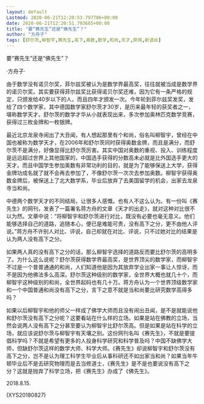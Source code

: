 ```yaml
---
layout: default
Lastmod: 2020-06-21T12:20:53.797706+00:00
date: 2020-06-21T12:20:51.793685+00:00
title: "要“赛先生”还是“佛先生”？"
author: "方舟子"
tags: [舒尔茨,柳智宇,赛先生,高下,奥数,数学,和尚,天才,获得,新语丝]
---
```


要“赛先生”还是“佛先生”？

·方舟子·

由于数学没有诺贝尔奖，菲尔兹奖被认为是数学界最高奖，往往就被当成是数学界的诺贝尔奖。其实要获得菲尔兹奖比获得诺贝尔奖还难，因为它有一条严格的规定，只颁发给40岁以下的人，而且四年才颁发一次。今年轮到菲尔兹奖发奖，发给了四个数学家，其中德国数学家舒尔茨才30岁，是历来最年轻的获奖者之一，堪称数学天才。舒尔茨的数学才华从小就表现出来，多次参加奥林匹克数学竞赛，获得过三枚金牌和一枚银牌。

最近北京龙泉寺闹出了大丑闻，有人想起那里有个和尚，俗名叫柳智宇，曾经在中国也被称为数学天才，在2006年和舒尔茨同时获得奥数金牌，而且是满分，而舒尔茨不是满分，好像显得比舒尔茨厉害。其实中国对奥数的重视、投入、训练程度是远远超过世界上其他国家的，中国选手获得的分数高未必就是比外国选手更大的天才。而且中国学生参加奥数有非常功利的目的，就是为了能够保送上大学，获得金牌功成名就了就不会再去参加了，不像舒尔茨一次次去参加奥数。柳智宇获得奥数金牌后，被保送上了北大数学系，毕业后放弃了去美国留学的机会，出家去龙泉寺当和尚。

中德两个数学天才的不同结局，让很多人感慨。也有人不这么认为。有一份叫《赛先生》的网刊，发表了一篇署名蒋方舟的文章《天才的出走》，就对这种对比很不以为然。文章中说：“将柳智宇和舒尔茨进行对比，既没有必要也毫无意义。他们能够选择自己的道路，追随本心，便已是难能可贵，没有高下之分，更不由他人评说。”蒋方舟不许别人对比、评说，自己却就在对比、评说，只不过她对比的结果是认为两人没有高下之分。

如果两人真的没有高下之分的话，那么柳智宇选择的道路反而要比舒尔茨的高明多了。为什么这么说呢？舒尔茨获得数学界最高奖，是世界顶尖的数学家，而柳智宇不过是一个普普通通的和尚，人们知道他是因为其放弃学业出家一事让人惊讶，而不是因为他佛法多么高深。舒尔茨这种级别的数学家，全世界大概也就几十个，而柳智宇这种级别的和尚，全世界起码也有几十万。蒋方舟认为一个世界顶级数学家和一个中国普通和尚没有高下之分，言下之意不就是当和尚要比研究数学高得多吗？

如果以后柳智宇和他的师父一样成了佛学大师而且没有闹出丑闻，是不是就能说他和舒尔茨没有高下之分呢？这要看站在什么样的立场。如果是站在佛教的立场，当然会说两人没有高下之分甚至要认为柳智宇比舒尔茨高。但是如果是站在科学的立场，就应该说舒尔茨与柳智宇有天壤之别。这份网刊名叫《赛先生》，不就是要提倡科学吗？不就是希望有更多的人投身科学研究和科学普及吗？中国不缺佛学大师，但缺舒尔茨这样的数学大师、科学大师。《赛先生》却说柳智宇和舒尔茨没有高下之分，岂不是认为理工科学生毕业后从事科研还不如出家当和尚？如果当年牛顿毕业后不是去研究物理而是去当修道士，《赛先生》是不是也要说没有高下之分？这就是抛弃了科学立场，把《赛先生》办成了《佛先生》。

2018.8.15.

(XYS20180827)

